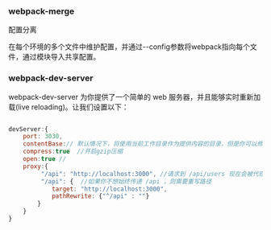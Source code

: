 ###  webpack-merge
 配置分离

在每个环境的多个文件中维护配置，并通过--config参数将webpack指向每个文件，通过模块导入共享配置。

### webpack-dev-server

webpack-dev-server 为你提供了一个简单的 web 服务器，并且能够实时重新加载(live reloading)。让我们设置以下：

```javascript

devServer:{
    port: 3030,
    contentBase:// 默认情况下，将使用当前工作目录作为提供内容的目录，但是你可以修改为其他目录：
    compress:true  //开启gzip压缩
    open:true //
    proxy:{
         "/api": "http://localhost:3000", //请求到 /api/users 现在会被代理到请求 http://localhost:3000/api/users
         "/api": {  //如果你不想始终传递 /api ，则需要重写路径
            target: "http://localhost:3000",
            pathRewrite: {"^/api" : ""}
        }
    }
}

```